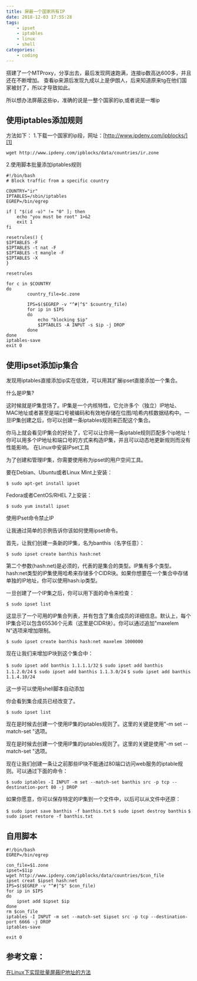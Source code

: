 ```yaml
---
title: 屏蔽一个国家所有IP
date: 2018-12-03 17:55:28
tags:
    - ipset
    - iptables
    - linux
    - shell
categories:
    - coding
---
```


搭建了一个MTProxy，分享出去，最后发现网速跑满，连接ip数高达600多，并且还在不断增加。
查看ip来源后发现九成以上是伊朗人，后来知道原来tg在他们国家被封了，所以才导致如此。

所以想办法屏蔽这些ip，准确的说是一整个国家的ip,或者说是一堆ip

## 使用iptables添加规则

方法如下：
1.下载一个国家的ip段，网址：[http://www.ipdeny.com/ipblocks/][1]

`wget http://www.ipdeny.com/ipblocks/data/countries/ir.zone`

2.使用脚本批量添加iptables规则

```shell
#!/bin/bash
# Block traffic from a specific country

COUNTRY="ir"
IPTABLES=/sbin/iptables
EGREP=/bin/egrep

if [ "$(id -u)" != "0" ]; then
    echo "you must be root" 1>&2
    exit 1
fi

resetrules() {
$IPTABLES -F
$IPTABLES -t nat -F
$IPTABLES -t mangle -F
$IPTABLES -X
}

resetrules

for c in $COUNTRY
do
        country_file=$c.zone

        IPS=$($EGREP -v "^#|^$" $country_file)
        for ip in $IPS
        do
            echo "blocking $ip"
            $IPTABLES -A INPUT -s $ip -j DROP
        done
done
iptables-save
exit 0
```

## 使用ipset添加ip集合

发现用iptables直接添加ip实在低效，可以用其扩展ipset直接添加一个集合。

什么是IP集?

这时候就是IP集登场了。IP集是一个内核特性，它允许多个（独立）IP地址、MAC地址或者甚至是端口号被编码和有效地存储在位图/哈希内核数据结构中。一旦IP集创建之后，你可以创建一条iptables规则来匹配这个集合。

你马上就会看见IP集合的好处了，它可以让你用一条iptable规则匹配多个ip地址！你可以用多个IP地址和端口号的方式来构造IP集，并且可以动态地更新规则而没有性能影响。
在Linux中安装IPset工具

为了创建和管理IP集，你需要使用称为ipset的用户空间工具。

要在Debian、Ubuntu或者Linux Mint上安装：

`$ sudo apt-get install ipset`

Fedora或者CentOS/RHEL 7上安装：

`$ sudo yum install ipset`

使用IPset命令禁止IP

让我通过简单的示例告诉你该如何使用ipset命令。

首先，让我们创建一条新的IP集，名为banthis（名字任意）：

`$ sudo ipset create banthis hash:net`

第二个参数(hash:net)是必须的，代表的是集合的类型。IP集有多个类型。hash:net类型的IP集使用哈希来存储多个CIDR块。如果你想要在一个集合中存储单独的IP地址，你可以使用hash:ip类型。

一旦创建了一个IP集之后，你可以用下面的命令来检查：

`$ sudo ipset list`

这显示了一个可用的IP集合列表，并有包含了集合成员的详细信息。默认上，每个IP集合可以包含65536个元素（这里是CIDR块）。你可以通过追加"maxelem N"选项来增加限制。

`$ sudo ipset create banthis hash:net maxelem 1000000`

现在让我们来增加IP块到这个集合中：

`$ sudo ipset add banthis 1.1.1.1/32`
`$ sudo ipset add banthis 1.1.2.0/24`
`$ sudo ipset add banthis 1.1.3.0/24`
`$ sudo ipset add banthis 1.1.4.10/24`

这一步可以使用shell脚本自动添加

你会看到集合成员已经改变了。

`$ sudo ipset list`

现在是时候去创建一个使用IP集的iptables规则了。这里的关键是使用"-m set --match-set "选项。

现在是时候去创建一个使用IP集的iptables规则了。这里的关键是使用"-m set --match-set "选项。

现在让我们创建一条让之前那些IP块不能通过80端口访问web服务的iptable规则。可以通过下面的命令：

`$ sudo iptables -I INPUT -m set --match-set banthis src -p tcp --destination-port 80 -j DROP`

如果你愿意，你可以保存特定的IP集到一个文件中，以后可以从文件中还原：

`$ sudo ipset save banthis -f banthis.txt`
`$ sudo ipset destroy banthis`
`$ sudo ipset restore -f banthis.txt`

## 自用脚本

```shell
#!/bin/bash
EGREP=/bin/egrep

con_file=$1.zone
ipset=$1ip
wget http://www.ipdeny.com/ipblocks/data/countries/$con_file
ipset creat $ipset hash:net    
IPS=$($EGREP -v "^#|^$" $con_file)
for ip in $IPS
do
    ipset add $ipset $ip
done
rm $con_file
iptables -I INPUT -m set --match-set $ipset src -p tcp --destination-port 6666 -j DROP
iptables-save

exit 0
```

## 参考文章：

[在Linux下实现批量屏蔽IP地址的方法][2]

  [1]: http://www.ipdeny.com/ipblocks/
  [2]: https://www.jb51.net/LINUXjishu/339309.html
